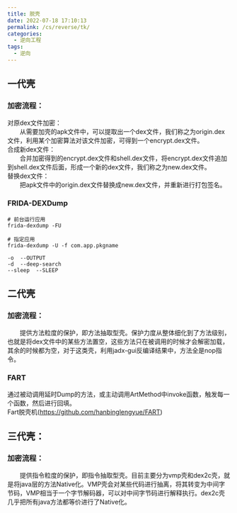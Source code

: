 ```yaml
---
title: 脱壳
date: 2022-07-18 17:10:13
permalink: /cs/reverse/tk/
categories: 
  - 逆向工程
tags: 
  - 逆向
---
```


## 一代壳
### 加密流程：
对原dex文件加密：  
&emsp;&emsp;从需要加壳的apk文件中，可以提取出一个dex文件，我们称之为origin.dex文件，利用某个加密算法对该文件加密，可得到一个encrypt.dex文件。  
合成新dex文件：  
&emsp;&emsp;合并加密得到的encrypt.dex文件和shell.dex文件，将encrypt.dex文件追加到shell.dex文件后面，形成一个新的dex文件，我们称之为new.dex文件。  
替换dex文件：  
&emsp;&emsp;把apk文件中的origin.dex文件替换成new.dex文件，并重新进行打包签名。  
### FRIDA-DEXDump
```shell
# 前台运行应用
frida-dexdump -FU

# 指定应用
frida-dexdump -U -f com.app.pkgname

-o  --OUTPUT
-d  --deep-search
--sleep  --SLEEP
```
## 二代壳
### 加密流程：
&emsp;&emsp;提供方法粒度的保护，即方法抽取型壳。保护力度从整体细化到了方法级别，也就是将dex文件中的某些方法置空，这些方法只在被调用的时候才会解密加载，其余的时候都为空，对于这类壳，利用jadx-gui反编译结果中，方法全是nop指令。  
### FART
通过被动调用延时Dump的方法，或主动调用ArtMethod中invoke函数，触发每一个函数，然后进行回填。  
Fart脱壳机(https://github.com/hanbinglengyue/FART)
## 三代壳：  
### 加密流程：
&emsp;&emsp;提供指令粒度的保护，即指令抽取型壳。目前主要分为vmp壳和dex2c壳，就是将java层的方法Native化。VMP壳会对某些代码进行抽离，将其转变为中间字节码，VMP相当于一个字节解码器，可以对中间字节码进行解释执行。dex2c壳几乎把所有java方法都等价进行了Native化。